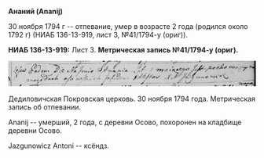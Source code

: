 **Ананий (Ananij)**

30 ноября 1794 г -- отпевание, умер в возрасте 2 года (родился около
1792 г) (НИАБ 136-13-919, лист 3, №41/1794-у (ориг)).

**НИАБ 136-13-919:** Лист 3. **Метрическая запись №41/1794-у (ориг).**

![](./media/76c6940deac7d6fdc23b7e43444d2e298494b4b2.png)

Дедиловичская Покровская церковь. 30 ноября 1794 года. Метрическая
запись об отпевании.

Ananij -- умерший, 2 года, с деревни Осово, похоронен на кладбище
деревни Осово.

Jazgunowicz Antoni -- ксёндз.
